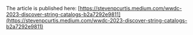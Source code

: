 The article is published here: [https://stevenpcurtis.medium.com/wwdc-2023-discover-string-catalogs-b2a7292e9811](https://stevenpcurtis.medium.com/wwdc-2023-discover-string-catalogs-b2a7292e9811)
